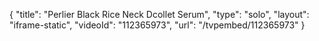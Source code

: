 {
    "title": "Perlier Black Rice Neck   Dcollet Serum",
    "type": "solo",
    "layout": "iframe-static",
    "videoId": "112365973",
    "url": "\/tvpembed\/112365973"
}